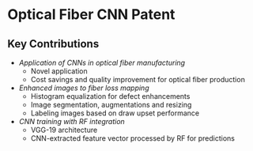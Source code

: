 # Optical Fiber CNN Patent

## Key Contributions
- *Application of CNNs in optical fiber manufacturing*
  - Novel application
  - Cost savings and quality improvement for optical fiber production
- *Enhanced images to fiber loss mapping*
  - Histogram equalization for defect enhancements
  - Image segmentation, augmentations and resizing
  - Labeling images based on draw upset performance
- *CNN training with RF integration*
  - VGG-19 architecture
  - CNN-extracted feature vector processed by RF for predictions